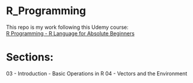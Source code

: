 # R_Programming  
  
This repo is my work following this Udemy course:  
[R Programming - R Language for Absolute Beginners](https://www.udemy.com/course/r-for-absolute-beginners)  
  
# Sections:  
03 - Introduction - Basic Operations in R
04 - Vectors and the Environment
